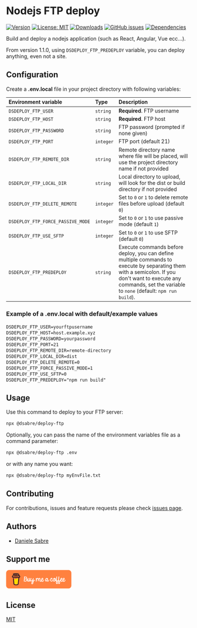 # Nodejs FTP deploy

[![Version](https://img.shields.io/npm/v/@dsabre/deploy-ftp?style=for-the-badge)](https://www.npmjs.com/package/@dsabre/deploy-ftp)
[![License: MIT](https://img.shields.io/npm/l/@dsabre/deploy-ftp?registry_uri=https%3A%2F%2Fregistry.npmjs.org&style=for-the-badge)](https://github.com/dsabre/deploy-ftp/blob/main/LICENSE)
[![Downloads](https://img.shields.io/npm/dw/@dsabre/deploy-ftp?style=for-the-badge)](https://www.npmjs.com/package/@dsabre/deploy-ftp)
[![GitHub issues](https://img.shields.io/github/issues-raw/dsabre/deploy-ftp?style=for-the-badge)](https://github.com/dsabre/deploy-ftp/issues)
[![Dependencies](https://img.shields.io/librariesio/release/npm/@dsabre/deploy-ftp?style=for-the-badge)](https://www.npmjs.com/package/@dsabre/deploy-ftp)

Build and deploy a nodejs application (such as React, Angular, Vue ecc...).

From version 1.1.0, using `DSDEPLOY_FTP_PREDEPLOY` variable, you can deploy anything, even not a site.


## Configuration

Create a **.env.local** file in your project directory with following variables:

| Environment variable              | Type       | Description                                                                                                                                                                                                        |
| :-------------------------------- | :--------- | :----------------------------------------------------------------------------------------------------------------------------------------------------------------------------------------------------------------- |
| `DSDEPLOY_FTP_USER`               | `string`   | **Required**. FTP username                                                                                                                                                                                         |
| `DSDEPLOY_FTP_HOST`               | `string`   | **Required**. FTP host                                                                                                                                                                                             |
| `DSDEPLOY_FTP_PASSWORD`           | `string`   | FTP password (prompted if none given)                                                                                                                                                                              |
| `DSDEPLOY_FTP_PORT`               | `integer`  | FTP port (default 21)                                                                                                                                                                                              |
| `DSDEPLOY_FTP_REMOTE_DIR`         | `string`   | Remote directory name where file will be placed, will use the project directory name if not provided                                                                                                               |
| `DSDEPLOY_FTP_LOCAL_DIR`          | `string`   | Local directory to upload, will look for the dist or build directory if not provided                                                                                                                               |
| `DSDEPLOY_FTP_DELETE_REMOTE`      | `integer`  | Set to `0` or `1` to delete remote files before upload (default `0`)                                                                                                                                               |
| `DSDEPLOY_FTP_FORCE_PASSIVE_MODE` | `integer`  | Set to `0` or `1` to use passive mode (default `1`)                                                                                                                                                                |
| `DSDEPLOY_FTP_USE_SFTP`           | `integer`  | Set to `0` or `1` to use SFTP (default `0`)                                                                                                                                                                        |
| `DSDEPLOY_FTP_PREDEPLOY`          | `string`   | Execute commands before deploy, you can define multiple commands to execute by separating them with a semicolon. If you don't want to execute any commands, set the variable to `none` (default: `npm run build`). |

### Example of a .env.local with default/example values
```dotenv
DSDEPLOY_FTP_USER=yourftpusername
DSDEPLOY_FTP_HOST=host.example.xyz
DSDEPLOY_FTP_PASSWORD=yourpassword
DSDEPLOY_FTP_PORT=21
DSDEPLOY_FTP_REMOTE_DIR=remote-directory
DSDEPLOY_FTP_LOCAL_DIR=dist
DSDEPLOY_FTP_DELETE_REMOTE=0
DSDEPLOY_FTP_FORCE_PASSIVE_MODE=1
DSDEPLOY_FTP_USE_SFTP=0
DSDEPLOY_FTP_PREDEPLOY="npm run build"
```


## Usage

Use this command to deploy to your FTP server:

```bash
npx @dsabre/deploy-ftp
```

Optionally, you can pass the name of the environment variables file as a command parameter:

```bash
npx @dsabre/deploy-ftp .env
```

or with any name you want:

```bash
npx @dsabre/deploy-ftp myEnvFile.txt
```


## Contributing

For contributions, issues and feature requests please check [issues page](https://github.com/dsabre/deploy-ftp/issues).


## Authors

- [Daniele Sabre](https://github.com/dsabre)


## Support me
<a href="https://www.buymeacoffee.com/daniele.sabre" target="_blank">
  <img src="https://raw.githubusercontent.com/dsabre/dsabre/main/images/bmc.png" alt="Buy Me a Coffee" title="Buy Me a Coffee" height="50" />
</a>


## License

[MIT](https://choosealicense.com/licenses/mit/)

